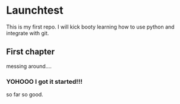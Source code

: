 # Launchtest

This is my first repo. I will kick booty learning how to use python and integrate with git. 

## First chapter
messing around....
### YOHOOO I got it started!!!
so far so good. 